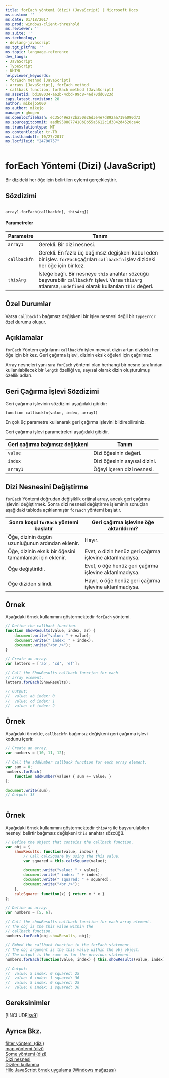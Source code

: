 ```yaml
---
title: forEach yöntemi (dizi) (JavaScript) | Microsoft Docs
ms.custom: ''
ms.date: 01/18/2017
ms.prod: windows-client-threshold
ms.reviewer: ''
ms.suite: ''
ms.technology:
- devlang-javascript
ms.tgt_pltfrm: ''
ms.topic: language-reference
dev_langs:
- JavaScript
- TypeScript
- DHTML
helpviewer_keywords:
- forEach method [JavaScript]
- arrays [JavaScript], forEach method
- callback function, forEach method [JavaScript]
ms.assetid: bd188034-a62b-4cbd-99c8-46d70dd6823d
caps.latest.revision: 28
author: mikejo5000
ms.author: mikejo
manager: ghogen
ms.openlocfilehash: ec35c49e272ba50e26d3e4e7d892aa719a090d73
ms.sourcegitcommit: aadb9588877418b8b55a5612c1d3842d4520ca4c
ms.translationtype: MT
ms.contentlocale: tr-TR
ms.lasthandoff: 10/27/2017
ms.locfileid: "24790757"
---
```

# <a name="foreach-method-array-javascript"></a>forEach Yöntemi (Dizi) (JavaScript)
Bir dizideki her öğe için belirtilen eylemi gerçekleştirir.  
  
## <a name="syntax"></a>Sözdizimi  
  
```  
  
array1.forEach(callbackfn[, thisArg])  
```  
  
#### <a name="parameters"></a>Parametreler  
  
|Parametre|Tanım|  
|---------------|----------------|  
|`array1`|Gerekli. Bir dizi nesnesi.|  
|`callbackfn`|Gerekli. En fazla üç bağımsız değişkeni kabul eden bir işlev. `forEach`çağrıları `callbackfn` işlev dizideki her öğe için bir kez.|  
|`thisArg`|İsteğe bağlı. Bir nesneye `this` anahtar sözcüğü başvurabilir `callbackfn` işlevi. Varsa `thisArg` atlanırsa, `undefined` olarak kullanılan `this` değeri.|  
  
## <a name="exceptions"></a>Özel Durumlar  
 Varsa `callbackfn` bağımsız değişkeni bir işlev nesnesi değil bir `TypeError` özel durumu oluşur.  
  
## <a name="remarks"></a>Açıklamalar  
 `forEach` Yöntem çağrılarını `callbackfn` işlev mevcut dizin artan dizideki her öğe için bir kez. Geri çağırma işlevi, dizinin eksik öğeleri için çağrılmaz.  
  
 Array nesneleri yanı sıra `forEach` yöntemi olan herhangi bir nesne tarafından kullanılabilecek bir `length` özelliği ve, sayısal olarak dizin oluşturulmuş özellik adları.  
  
## <a name="callback-function-syntax"></a>Geri Çağırma İşlevi Sözdizimi  
 Geri çağırma işlevinin sözdizimi aşağıdaki gibidir:  
  
 `function callbackfn(value, index, array1)`  
  
 En çok üç parametre kullanarak geri çağırma işlevini bildirebilirsiniz.  
  
 Geri çağırma işlevi parametreleri aşağıdaki gibidir.  
  
|Geri çağırma bağımsız değişkeni|Tanım|  
|-----------------------|----------------|  
|`value`|Dizi öğesinin değeri.|  
|`index`|Dizi öğesinin sayısal dizini.|  
|`array1`|Öğeyi içeren dizi nesnesi.|  
  
## <a name="modifying-the-array-object"></a>Dizi Nesnesini Değiştirme  
 `forEach` Yöntemi doğrudan değişiklik orijinal array, ancak geri çağırma işlevini değiştirmek. Sonra dizi nesnesi değiştirme işleminin sonuçları aşağıdaki tabloda açıklanmıştır `forEach` yöntemi başlatır.  
  
|Sonra koşul `forEach` yöntemi başlatır|Geri çağırma işlevine öğe aktarıldı mı?|  
|---------------------------------------------|------------------------------------------|  
|Öğe, dizinin özgün uzunluğunun ardından eklenir.|Hayır.|  
|Öğe, dizinin eksik bir öğesini tamamlamak için eklenir.|Evet, o dizin henüz geri çağırma işlevine aktarılmadıysa.|  
|Öğe değiştirildi.|Evet, o öğe henüz geri çağırma işlevine aktarılmadıysa.|  
|Öğe diziden silindi.|Hayır, o öğe henüz geri çağırma işlevine aktarılmadıysa.|  
  
## <a name="example"></a>Örnek  
 Aşağıdaki örnek kullanımını göstermektedir `forEach` yöntemi.  
  
```JavaScript  
// Define the callback function.  
function ShowResults(value, index, ar) {  
    document.write("value: " + value);  
    document.write(" index: " + index);  
    document.write("<br />");  
}  
  
// Create an array.  
var letters = ['ab', 'cd', 'ef'];  
  
// Call the ShowResults callback function for each  
// array element.  
letters.forEach(ShowResults);  
  
// Output:  
//  value: ab index: 0   
//  value: cd index: 1   
//  value: ef index: 2   
```  
  
## <a name="example"></a>Örnek  
 Aşağıdaki örnekte, `callbackfn` bağımsız değişkeni geri çağırma işlevi kodunu içerir.  
  
```JavaScript  
// Create an array.  
var numbers = [10, 11, 12];  
  
// Call the addNumber callback function for each array element.  
var sum = 0;  
numbers.forEach(  
    function addNumber(value) { sum += value; }  
);  
  
document.write(sum);  
// Output: 33  
  
```  
  
## <a name="example"></a>Örnek  
 Aşağıdaki örnek kullanımını göstermektedir `thisArg` ile başvurulabilen nesneyi belirtir bağımsız değişkeni `this` anahtar sözcüğü.  
  
```JavaScript  
// Define the object that contains the callback function.  
var obj = {  
    showResults: function(value, index) {  
        // Call calcSquare by using the this value.  
        var squared = this.calcSquare(value);  
  
        document.write("value: " + value);  
        document.write(" index: " + index);  
        document.write(" squared: " + squared);  
        document.write("<br />");  
    },  
    calcSquare: function(x) { return x * x }  
};  
  
// Define an array.  
var numbers = [5, 6];  
  
// Call the showResults callback function for each array element.  
// The obj is the this value within the   
// callback function.  
numbers.forEach(obj.showResults, obj);  
  
// Embed the callback function in the forEach statement.  
// The obj argument is the this value within the obj object.  
// The output is the same as for the previous statement.  
numbers.forEach(function(value, index) { this.showResults(value, index) }, obj);  
  
// Output:  
//  value: 5 index: 0 squared: 25  
//  value: 6 index: 1 squared: 36  
//  value: 5 index: 0 squared: 25  
//  value: 6 index: 1 squared: 36  
```  
  
## <a name="requirements"></a>Gereksinimler  
 [!INCLUDE[jsv9](../../javascript/includes/jsv9-md.md)]  
  
## <a name="see-also"></a>Ayrıca Bkz.  
 [filter yöntemi (dizi)](../../javascript/reference/filter-method-array-javascript.md)   
 [map yöntemi (dizi)](../../javascript/reference/map-method-array-javascript.md)   
 [Some yöntemi (dizi)](../../javascript/reference/some-method-array-javascript.md)   
 [Dizi nesnesi](../../javascript/reference/array-object-javascript.md)   
 [Dizileri kullanma](../../javascript/advanced/using-arrays-javascript.md)   
 [Hilo JavaScript örnek uygulama (Windows mağazası)](http://hilojs.codeplex.com/SourceControl/latest)